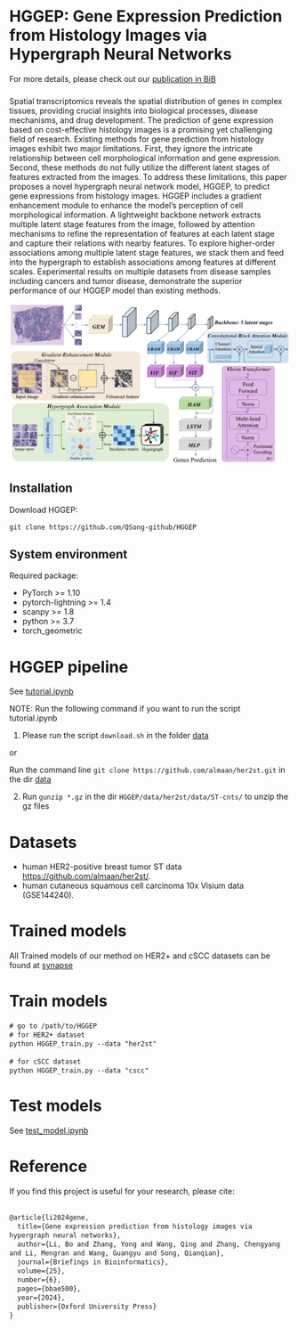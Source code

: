 # HGGEP: Gene Expression Prediction from Histology Images via Hypergraph Neural Networks 

For more details, please check out our [publication in BiB](https://academic.oup.com/bib/article/25/6/bbae500/7821151)

### 

Spatial transcriptomics reveals the spatial distribution of genes in complex tissues, providing crucial insights into biological processes, disease mechanisms, and drug development. The prediction of gene expression based on cost-effective histology images is a promising yet challenging field of research. Existing methods for gene prediction from histology images exhibit two major limitations. First, they ignore the intricate relationship between cell morphological information and gene expression. Second, these methods do not fully utilize the different latent stages of features extracted from the images. To address these limitations, this paper proposes a novel hypergraph neural network model, HGGEP, to predict gene expressions from histology images. HGGEP includes a gradient enhancement module to enhance the model’s perception of cell morphological information. A lightweight backbone network extracts multiple latent stage features from the image, followed by attention mechanisms to refine the representation of features at each latent stage and capture their relations with nearby features. To explore higher-order associations among multiple latent stage features, we stack them and feed into the hypergraph to establish associations among features at different scales. Experimental results on multiple datasets from disease samples including cancers and tumor disease, demonstrate the superior performance of our HGGEP model than existing methods.
       

![(Variational) gcn](Figures/workflow.png)

## Installation

Download HGGEP:
```
git clone https://github.com/QSong-github/HGGEP
```

## System environment
Required package:
- PyTorch >= 1.10
- pytorch-lightning >= 1.4
- scanpy >= 1.8
- python >= 3.7
- torch_geometric


# HGGEP pipeline

See [tutorial.ipynb](tutorial.ipynb)


NOTE: Run the following command if you want to run the script tutorial.ipynb
 
1.  Please run the script `download.sh` in the folder [data](https://github.com/biomed-AI/Hist2ST/tree/main/data) 

or 

Run the command line `git clone https://github.com/almaan/her2st.git` in the dir [data](https://github.com/biomed-AI/Hist2ST/tree/main/data) 

2. Run `gunzip *.gz` in the dir `HGGEP/data/her2st/data/ST-cnts/` to unzip the gz files


# Datasets

 -  human HER2-positive breast tumor ST data https://github.com/almaan/her2st/.
 -  human cutaneous squamous cell carcinoma 10x Visium data (GSE144240).

# Trained models

All Trained models of our method on HER2+ and cSCC datasets can be found at [synapse](https://www.synapse.org/Synapse:syn60239950/files/) 

# Train models

```
# go to /path/to/HGGEP
# for HER2+ dataset
python HGGEP_train.py --data "her2st"

# for cSCC dataset
python HGGEP_train.py --data "cscc"
```

# Test models

See [test_model.ipynb](test_model.ipynb)


# Reference
If you find this project is useful for your research, please cite:
```

@article{li2024gene,
  title={Gene expression prediction from histology images via hypergraph neural networks},
  author={Li, Bo and Zhang, Yong and Wang, Qing and Zhang, Chengyang and Li, Mengran and Wang, Guangyu and Song, Qianqian},
  journal={Briefings in Bioinformatics},
  volume={25},
  number={6},
  pages={bbae500},
  year={2024},
  publisher={Oxford University Press}
}

```

